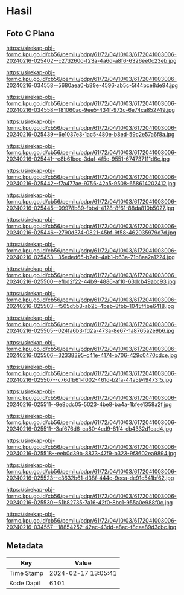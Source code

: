 # Hasil

## Foto C Plano

https://sirekap-obj-formc.kpu.go.id/cb56/pemilu/pdpr/61/72/04/10/03/6172041003006-20240216-025402--c27d260c-f23a-4a6d-a8f6-6326ee0c23eb.jpg

https://sirekap-obj-formc.kpu.go.id/cb56/pemilu/pdpr/61/72/04/10/03/6172041003006-20240216-034558--5680aea0-b89e-4596-ab5c-5f44bce8de94.jpg

https://sirekap-obj-formc.kpu.go.id/cb56/pemilu/pdpr/61/72/04/10/03/6172041003006-20240216-034558--181060ac-9ee5-434f-973c-6e74ca852749.jpg

https://sirekap-obj-formc.kpu.go.id/cb56/pemilu/pdpr/61/72/04/10/03/6172041003006-20240216-025439--6e1037e3-1ac5-480e-b8ed-59c2e57a6f8a.jpg

https://sirekap-obj-formc.kpu.go.id/cb56/pemilu/pdpr/61/72/04/10/03/6172041003006-20240216-025441--e8b61bee-3daf-4f5e-9551-674737111d6c.jpg

https://sirekap-obj-formc.kpu.go.id/cb56/pemilu/pdpr/61/72/04/10/03/6172041003006-20240216-025442--f7a477ae-9756-42a5-9508-658614202412.jpg

https://sirekap-obj-formc.kpu.go.id/cb56/pemilu/pdpr/61/72/04/10/03/6172041003006-20240216-025445--09978b89-fbb4-4128-8f61-88da810b5027.jpg

https://sirekap-obj-formc.kpu.go.id/cb56/pemilu/pdpr/61/72/04/10/03/6172041003006-20240216-025446--2790d374-0821-45bf-9f58-462035979d7d.jpg

https://sirekap-obj-formc.kpu.go.id/cb56/pemilu/pdpr/61/72/04/10/03/6172041003006-20240216-025453--35eded65-b2eb-4ab1-b63a-71b8aa2a1224.jpg

https://sirekap-obj-formc.kpu.go.id/cb56/pemilu/pdpr/61/72/04/10/03/6172041003006-20240216-025500--efbd2f22-44b9-4886-af10-63dcb49abc93.jpg

https://sirekap-obj-formc.kpu.go.id/cb56/pemilu/pdpr/61/72/04/10/03/6172041003006-20240216-025503--f505d5b3-ab25-4beb-8fbb-1045f4be6418.jpg

https://sirekap-obj-formc.kpu.go.id/cb56/pemilu/pdpr/61/72/04/10/03/6172041003006-20240216-025505--024fa6b3-fd2a-473a-8e67-1a8765a2e9b6.jpg

https://sirekap-obj-formc.kpu.go.id/cb56/pemilu/pdpr/61/72/04/10/03/6172041003006-20240216-025506--32338395-c41e-4174-b706-429c0470cdce.jpg

https://sirekap-obj-formc.kpu.go.id/cb56/pemilu/pdpr/61/72/04/10/03/6172041003006-20240216-025507--c76dfb61-f002-461d-b2fa-44a5949473f5.jpg

https://sirekap-obj-formc.kpu.go.id/cb56/pemilu/pdpr/61/72/04/10/03/6172041003006-20240216-025511--9e8bdc05-5023-4be8-ba4a-1bfee1358a2f.jpg

https://sirekap-obj-formc.kpu.go.id/cb56/pemilu/pdpr/61/72/04/10/03/6172041003006-20240216-025511--3af676d6-ca80-4cd9-81f4-cb4332d1ead4.jpg

https://sirekap-obj-formc.kpu.go.id/cb56/pemilu/pdpr/61/72/04/10/03/6172041003006-20240216-025518--eeb0d39b-8873-47f9-b323-9f3602ea9894.jpg

https://sirekap-obj-formc.kpu.go.id/cb56/pemilu/pdpr/61/72/04/10/03/6172041003006-20240216-025523--c3632b61-d38f-444c-9eca-de91c541bf62.jpg

https://sirekap-obj-formc.kpu.go.id/cb56/pemilu/pdpr/61/72/04/10/03/6172041003006-20240216-025530--51b82735-7a16-42f0-8bc1-955a0e988f0c.jpg

https://sirekap-obj-formc.kpu.go.id/cb56/pemilu/pdpr/61/72/04/10/03/6172041003006-20240216-034557--18854252-42ac-43dd-a8ac-f8caa89d3cbc.jpg


## Metadata

| Key        | Value               |
| ---------- | ------------------- |
| Time Stamp | 2024-02-17 13:05:41 |
| Kode Dapil | 6101                |



